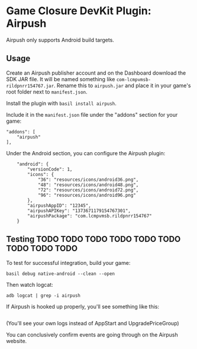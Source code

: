 # Game Closure DevKit Plugin: Airpush

Airpush only supports Android build targets.

## Usage

Create an Airpush publisher account and on the Dashboard download the SDK JAR file.  It will be named something like `com-lcmpvmsb-rildpnrr154767.jar`.  Rename this to `airpush.jar` and place it in your game's root folder next to `manifest.json`.

Install the plugin with `basil install airpush`.

Include it in the `manifest.json` file under the "addons" section for your game:

~~~
"addons": [
	"airpush"
],
~~~

Under the Android section, you can configure the Airpush plugin:

~~~
	"android": {
		"versionCode": 1,
		"icons": {
			"36": "resources/icons/android36.png",
			"48": "resources/icons/android48.png",
			"72": "resources/icons/android72.png",
			"96": "resources/icons/android96.png"
		},
		"airpushAppID": "12345",
		"airpushAPIKey": "1373671179154767301",
		"airpushPackage": "com.lcmpvmsb.rildpnrr154767"
	}
~~~

## Testing TODO TODO TODO TODO TODO TODO TODO TODO TODO

To test for successful integration, build your game:

~~~
basil debug native-android --clean --open
~~~

Then watch logcat:

~~~
adb logcat | grep -i airpush
~~~

If Airpush is hooked up properly, you'll see something like this:

~~~
~~~

(You'll see your own logs instead of AppStart and UpgradePriceGroup)

You can conclusively confirm events are going through on the Airpush website.
